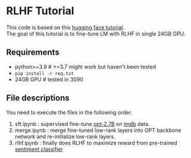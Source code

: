 # RLHF Tutorial
This code is based on this [hugging face tutorial](https://huggingface.co/blog/trl-peft).  
The goal of this tutorial is to fine-tune LM with RLHF in single 24GB GPU.  

## Requirements
* python>=3.9  # >=3.7 might work but haven't been tested
* `pip install -r req.txt`
* 24GB GPU   # tested in 3090

## File descriptions
You need to execute the files in the following order.
1. sft.ipynb : supervised fine-tune [opt-2.7B](https://huggingface.co/facebook/opt-2.7b) on [imdb](https://huggingface.co/datasets/imdb) data.
2. merge.ipynb : merge fine-tuned low-rank layers into OPT backbone network and re-initialize low-rank layers.
3. rlhf.ipynb : finally does RLHF to maximize reward from pre-trained [sentiment classifier](https://huggingface.co/lvwerra/distilbert-imdb])
